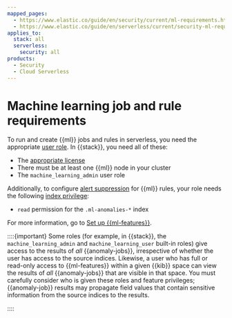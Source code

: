 ```yaml
---
mapped_pages:
  - https://www.elastic.co/guide/en/security/current/ml-requirements.html
  - https://www.elastic.co/guide/en/serverless/current/security-ml-requirements.html
applies_to:
  stack: all
  serverless:
    security: all
products:
  - Security
  - Cloud Serverless
---
```


# Machine learning job and rule requirements

To run and create {{ml}} jobs and rules in serverless, you need the appropriate [user role](/deploy-manage/users-roles/cloud-organization/user-roles.md#general-assign-user-roles). In {{stack}}, you need all of these:

* The [appropriate license](https://www.elastic.co/subscriptions)
* There must be at least one {{ml}} node in your cluster
* The `machine_learning_admin` user role

Additionally, to configure [alert suppression](/solutions/security/detect-and-alert/suppress-detection-alerts.md) for {{ml}} rules, your role needs the following [index privilege](/deploy-manage/users-roles/cluster-or-deployment-auth/kibana-role-management.md#adding_index_privileges):

* `read` permission for the `.ml-anomalies-*` index

For more information, go to [Set up {{ml-features}}](/explore-analyze/machine-learning/setting-up-machine-learning.md).

::::{important}
Some roles (for example, in {{stack}}, the `machine_learning_admin` and `machine_learning_user` built-in roles) give access to the results of *all* {{anomaly-jobs}}, irrespective of whether the user has access to the source indices. Likewise, a user who has full or read-only access to {{ml-features}} within a given {{kib}} space can view the results of *all* {{anomaly-jobs}} that are visible in that space. You must carefully consider who is given these roles and feature privileges; {{anomaly-job}} results may propagate field values that contain sensitive information from the source indices to the results.

::::


